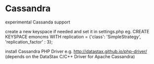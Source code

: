 # Cassandra

experimental Cassanda support

create a new keyspace if needed and set it in settings.php
eg. CREATE KEYSPACE emoncms WITH replication = {'class': 'SimpleStrategy', 'replication_factor' : 3};

install Cassandra PHP Driver e.g. http://datastax.github.io/php-driver/ (depends on the DataStax C/C++ Driver for Apache Cassandra)

